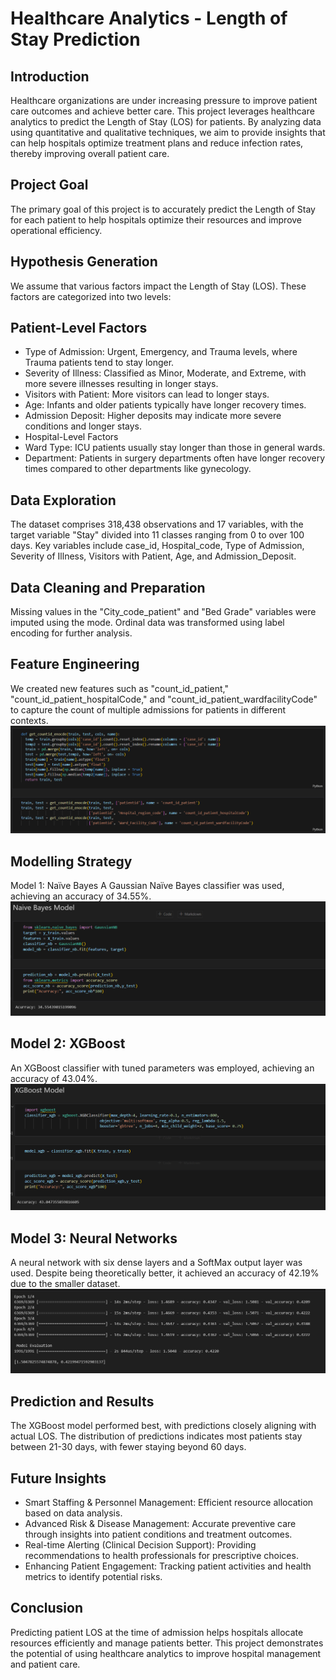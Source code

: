 # Healthcare Analytics - Length of Stay Prediction

## Introduction
Healthcare organizations are under increasing pressure to improve patient care outcomes and achieve better care. This project leverages healthcare analytics to predict the Length of Stay (LOS) for patients. By analyzing data using quantitative and qualitative techniques, we aim to provide insights that can help hospitals optimize treatment plans and reduce infection rates, thereby improving overall patient care.

## Project Goal
The primary goal of this project is to accurately predict the Length of Stay for each patient to help hospitals optimize their resources and improve operational efficiency.

## Hypothesis Generation
We assume that various factors impact the Length of Stay (LOS). These factors are categorized into two levels:

## Patient-Level Factors
- Type of Admission: Urgent, Emergency, and Trauma levels, where Trauma patients tend to stay longer.
- Severity of Illness: Classified as Minor, Moderate, and Extreme, with more severe illnesses resulting in longer stays.
- Visitors with Patient: More visitors can lead to longer stays.
- Age: Infants and older patients typically have longer recovery times.
- Admission Deposit: Higher deposits may indicate more severe conditions and longer stays.
- Hospital-Level Factors
- Ward Type: ICU patients usually stay longer than those in general wards.
- Department: Patients in surgery departments often have longer recovery times compared to other departments like gynecology.

## Data Exploration
The dataset comprises 318,438 observations and 17 variables, with the target variable "Stay" divided into 11 classes ranging from 0 to over 100 days. Key variables include case_id, Hospital_code, Type of Admission, Severity of Illness, Visitors with Patient, Age, and Admission_Deposit.

## Data Cleaning and Preparation
Missing values in the "City_code_patient" and "Bed Grade" variables were imputed using the mode. Ordinal data was transformed using label encoding for further analysis.

## Feature Engineering
We created new features such as "count_id_patient," "count_id_patient_hospitalCode," and "count_id_patient_wardfacilityCode" to capture the count of multiple admissions for patients in different contexts.
![Feature Eng](https://github.com/Jangs13/Healthcare-Analytics---Length-of-Stay-Prediction/blob/master/images/Feature%20Eng.png)
## Modelling Strategy
Model 1: Naïve Bayes
A Gaussian Naïve Bayes classifier was used, achieving an accuracy of 34.55%.
![Naive bayes](https://github.com/Jangs13/Healthcare-Analytics---Length-of-Stay-Prediction/blob/master/images/naive%20bayes.png)

## Model 2: XGBoost
An XGBoost classifier with tuned parameters was employed, achieving an accuracy of 43.04%.
![XGBoost](https://github.com/Jangs13/Healthcare-Analytics---Length-of-Stay-Prediction/blob/master/images/XGboost.png)

## Model 3: Neural Networks
A neural network with six dense layers and a SoftMax output layer was used. Despite being theoretically better, it achieved an accuracy of 42.19% due to the smaller dataset.
![Neural Network](https://github.com/Jangs13/Healthcare-Analytics---Length-of-Stay-Prediction/blob/master/images/Neural%20Network.png)

## Prediction and Results
The XGBoost model performed best, with predictions closely aligning with actual LOS. The distribution of predictions indicates most patients stay between 21-30 days, with fewer staying beyond 60 days.

## Future Insights
- Smart Staffing & Personnel Management: Efficient resource allocation based on data analysis.
- Advanced Risk & Disease Management: Accurate preventive care through insights into patient conditions and treatment outcomes.
- Real-time Alerting (Clinical Decision Support): Providing recommendations to health professionals for prescriptive choices.
- Enhancing Patient Engagement: Tracking patient activities and health metrics to identify potential risks.

## Conclusion
Predicting patient LOS at the time of admission helps hospitals allocate resources efficiently and manage patients better. This project demonstrates the potential of using healthcare analytics to improve hospital management and patient care.
